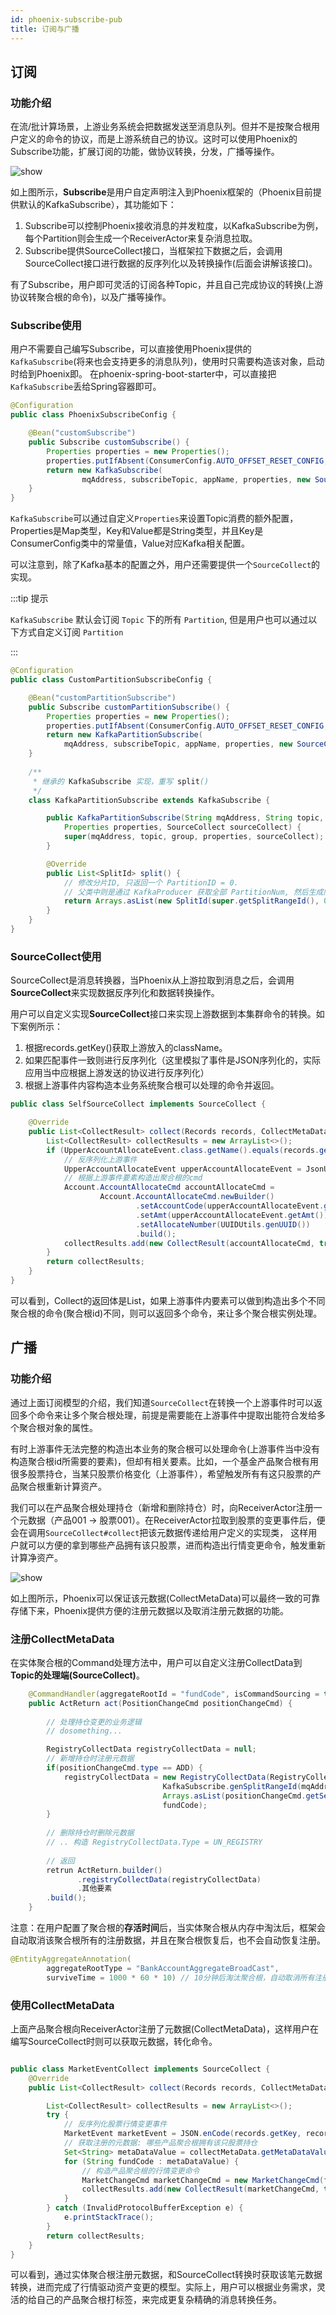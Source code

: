 ```yaml
---
id: phoenix-subscribe-pub
title: 订阅与广播
---
```


## 订阅

### 功能介绍

在流/批计算场景，上游业务系统会把数据发送至消息队列。但并不是按聚合根用户定义的命令的协议，而是上游系统自己的协议。这时可以使用Phoenix的Subscribe功能，扩展订阅的功能，做协议转换，分发，广播等操作。


![show](../../assets/phoenix2.x/phoenix-core/subscribe-pub.png)


如上图所示，**Subscribe**是用户自定声明注入到Phoenix框架的（Phoenix目前提供默认的KafkaSubscribe），其功能如下：

1. Subscribe可以控制Phoenix接收消息的并发粒度，以KafkaSubscribe为例，每个Partition则会生成一个ReceiverActor来复杂消息拉取。
2. Subscribe提供SourceCollect接口，当框架拉下数据之后，会调用SourceCollect接口进行数据的反序列化以及转换操作(后面会讲解该接口)。

有了Subscribe，用户即可灵活的订阅各种Topic，并且自己完成协议的转换(上游协议转聚合根的命令)，以及广播等操作。




### Subscribe使用
用户不需要自己编写Subscribe，可以直接使用Phoenix提供的`KafkaSubscribe`(将来也会支持更多的消息队列)，使用时只需要构造该对象，启动时给到Phoenix即。
在phoenix-spring-boot-starter中，可以直接把`KafkaSubscribe`丢给Spring容器即可。

```java
@Configuration
public class PhoenixSubscribeConfig {

    @Bean("customSubscribe")
    public Subscribe customSubscribe() {
        Properties properties = new Properties();
        properties.putIfAbsent(ConsumerConfig.AUTO_OFFSET_RESET_CONFIG, "latest");
        return new KafkaSubscribe(
                mqAddress, subscribeTopic, appName, properties, new SourceCollect());
    }
}
```

`KafkaSubscribe`可以通过自定义`Properties`来设置Topic消费的额外配置，Properties是Map类型，Key和Value都是String类型，并且Key是ConsumerConfig类中的常量值，Value对应Kafka相关配置。

可以注意到，除了Kafka基本的配置之外，用户还需要提供一个`SourceCollect`的实现。

:::tip 提示

`KafkaSubscribe` 默认会订阅 `Topic` 下的所有 `Partition`, 但是用户也可以通过以下方式自定义订阅 `Partition`

:::

```java
@Configuration
public class CustomPartitionSubscribeConfig {

    @Bean("customPartitionSubscribe")
    public Subscribe customPartitionSubscribe() {
        Properties properties = new Properties();
        properties.putIfAbsent(ConsumerConfig.AUTO_OFFSET_RESET_CONFIG, "latest");
        return new KafkaPartitionSubscribe(
            mqAddress, subscribeTopic, appName, properties, new SourceCollect());
    }
    
    /**
     * 继承的 KafkaSubscribe 实现，重写 split()
     */
    class KafkaPartitionSubscribe extends KafkaSubscribe {

        public KafkaPartitionSubscribe(String mqAddress, String topic, String group,
            Properties properties, SourceCollect sourceCollect) {
            super(mqAddress, topic, group, properties, sourceCollect);
        }

        @Override
        public List<SplitId> split() {
            // 修改分片ID, 只返回一个 PartitionID = 0.
            // 父类中则是通过 KafkaProducer 获取全部 PartitionNum, 然后生成同数量的 SplitID
            return Arrays.asList(new SplitId(super.getSplitRangeId(), 0));
        }
    }
}
```



### SourceCollect使用

SourceCollect是消息转换器，当Phoenix从上游拉取到消息之后，会调用**SourceCollect**来实现数据反序列化和数据转换操作。

用户可以自定义实现**SourceCollect**接口来实现上游数据到本集群命令的转换。如下案例所示：
1. 根据records.getKey()获取上游放入的className。
2. 如果匹配事件一致则进行反序列化（这里模拟了事件是JSON序列化的，实际应用当中应根据上游发送的协议进行反序列化）
3. 根据上游事件内容构造本业务系统聚合根可以处理的命令并返回。

```java
public class SelfSourceCollect implements SourceCollect {

    @Override
    public List<CollectResult> collect(Records records, CollectMetaData collectMetaData) {
        List<CollectResult> collectResults = new ArrayList<>();
        if (UpperAccountAllocateEvent.class.getName().equals(records.getKey())) {
            // 反序列化上游事件
            UpperAccountAllocateEvent upperAccountAllocateEvent = JsonUtil.decode(new String(records.getValue()), records.getKey());
            // 根据上游事件要素构造出聚合根的cmd
            Account.AccountAllocateCmd accountAllocateCmd =
                    Account.AccountAllocateCmd.newBuilder()
                            .setAccountCode(upperAccountAllocateEvent.getaccountCode())
                            .setAmt(upperAccountAllocateEvent.getAmt())
                            .setAllocateNumber(UUIDUtils.genUUID())
                            .build();
            collectResults.add(new CollectResult(accountAllocateCmd, true));
        }
        return collectResults;
    }
}
```

可以看到，Collect的返回体是List，如果上游事件内要素可以做到构造出多个不同聚合根的命令(聚合根id)不同，则可以返回多个命令，来让多个聚合根实例处理。

## 广播

### 功能介绍

通过上面订阅模型的介绍，我们知道`SourceCollect`在转换一个上游事件时可以返回多个命令来让多个聚合根处理，前提是需要能在上游事件中提取出能符合发给多个聚合根对象的属性。

有时上游事件无法完整的构造出本业务的聚合根可以处理命令(上游事件当中没有构造聚合根id所需要的要素)，但却有相关要素。比如，一个基金产品聚合根有用很多股票持仓，当某只股票价格变化（上游事件），希望触发所有有这只股票的产品聚合根重新计算资产。

我们可以在产品聚合根处理持仓（新增和删除持仓）时，向ReceiverActor注册一个元数据（产品001 -> 股票001）。在ReceiverActor拉取到股票的变更事件后，便会在调用`SourceCollect#collect`把该元数据传递给用户定义的实现类，
这样用户就可以方便的拿到哪些产品拥有该只股票，进而构造出行情变更命令，触发重新计算净资产。

![show](../../assets/phoenix2.x/phoenix-core/subscribe-pub2.png)

如上图所示，Phoenix可以保证该元数据(CollectMetaData)可以最终一致的可靠存储下来，Phoenix提供方便的注册元数据以及取消注册元数据的功能。

### 注册CollectMetaData

在实体聚合根的Command处理方法中，用户可以自定义注册CollectData到**Topic的处理端(SourceCollect)**。

```java
    @CommandHandler(aggregateRootId = "fundCode", isCommandSourcing = true)
    public ActReturn act(PositionChangeCmd positionChangeCmd) {
    
        // 处理持仓变更的业务逻辑
        // dosomething...

        RegistryCollectData registryCollectData = null;
        // 新增持仓时注册元数据
        if(positionChangeCmd.type == ADD) {
            registryCollectData = new RegistryCollectData(RegistryCollectData.Type.REGISTRY,
                                  KafkaSubscribe.genSplitRangeId(mqAddress, subscribeTopic),
                                  Arrays.asList(positionChangeCmd.getSecuCode())
                                  fundCode);
        }
        
        // 删除持仓时删除元数据
        // .. 构造 RegistryCollectData.Type = UN_REGISTRY
        
        // 返回
        retrun ActReturn.builder()
               .registryCollectData(registryCollectData)
               .其他要素
        .build();
    }
```

注意：在用户配置了聚合根的**存活时间**后，当实体聚合根从内存中淘汰后，框架会自动取消该聚合根所有的注册数据，并且在聚合根恢复后，也不会自动恢复注册。

```java
@EntityAggregateAnnotation(
        aggregateRootType = "BankAccountAggregateBroadCast",
        surviveTime = 1000 * 60 * 10) // 10分钟后淘汰聚合根，自动取消所有注册
```


### 使用CollectMetaData

上面产品聚合根向ReceiverActor注册了元数据(CollectMetaData)，这样用户在编写SourceCollect时则可以获取元数据，转化命令。

```java

public class MarketEventCollect implements SourceCollect {
    @Override
    public List<CollectResult> collect(Records records, CollectMetaData collectMetaData) {

        List<CollectResult> collectResults = new ArrayList<>();
        try {
            // 反序列化股票行情变更事件
            MarketEvent marketEvent = JSON.enCode(records.getKey, records.getValue());
            // 获取注册的元数据: 哪些产品聚合根拥有该只股票持仓
            Set<String> metaDataValue = collectMetaData.getMetaDataValue(marketEvent.getSecucode());
            for (String fundCode : metaDataValue) {
                // 构造产品聚合根的行情变更命令
                MarketChangeCmd marketChangeCmd = new MarketChangeCmd(fundCode, marketEvent);
                collectResults.add(new CollectResult(marketChangeCmd, true));
            }
        } catch (InvalidProtocolBufferException e) {
            e.printStackTrace();
        }
        return collectResults;
    }
}

```

可以看到，通过实体聚合根注册元数据，和SourceCollect转换时获取该笔元数据转换，进而完成了行情驱动资产变更的模型。实际上，用户可以根据业务需求，灵活的给自己的产品聚合根打标签，来完成更复杂精确的消息转换任务。



